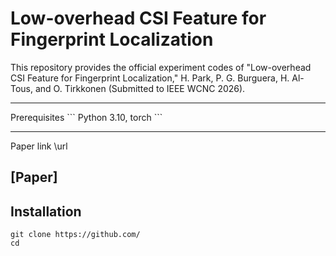 # Low-overhead CSI Feature for Fingerprint Localization

This repository provides the official experiment codes of "Low-overhead CSI Feature for Fingerprint Localization," H. Park, P. G. Burguera, H. Al-Tous, and O. Tirkkonen (Submitted to IEEE WCNC 2026).
<hr/>
Prerequisites
``` Python 3.10, torch ```

<hr/>
Paper link \url

## [**Paper**]

## Installation

```
git clone https://github.com/
cd
```
